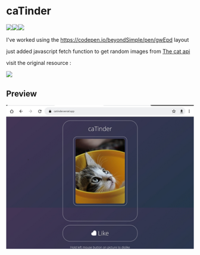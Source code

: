 # caTinder

<img src = "https://img.shields.io/badge/JavaScript-323330?style=for-the-badge&logo=javascript&logoColor=F7DF1E"><img src = "https://img.shields.io/badge/HTML5-E34F26?style=for-the-badge&logo=html5&logoColor=white"><img src = "https://img.shields.io/badge/CSS3-1572B6?style=for-the-badge&logo=css3&logoColor=white">

I've worked using the https://codepen.io/beyondSimple/pen/gwEpd layout

just added javascript fetch function to get random images from <a href = "https://thecatapi.com/">The cat api</a>

visit the original resource :

<a href = "https://codepen.io/beyondSimple/pen/gwEpd"><img src = "https://img.shields.io/badge/Codepen-000000?style=for-the-badge&logo=codepen&logoColor=white"></a>

## Preview

<a href = "https://catinder.vercel.app/"><img src = "Screenshot_20210923-123157_Chrome.jpg"></a>



